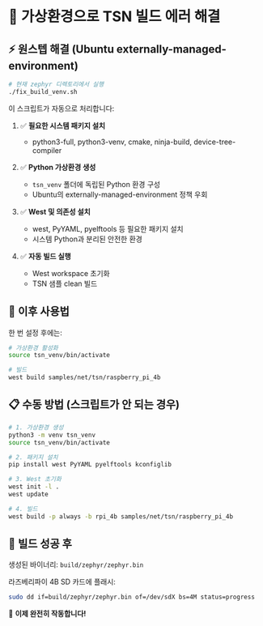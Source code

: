 # 🐍 가상환경으로 TSN 빌드 에러 해결

## ⚡ 원스텝 해결 (Ubuntu externally-managed-environment)

```bash
# 현재 zephyr 디렉토리에서 실행
./fix_build_venv.sh
```

이 스크립트가 자동으로 처리합니다:

1. ✅ **필요한 시스템 패키지 설치**
   - python3-full, python3-venv, cmake, ninja-build, device-tree-compiler

2. ✅ **Python 가상환경 생성**
   - `tsn_venv` 폴더에 독립된 Python 환경 구성
   - Ubuntu의 externally-managed-environment 정책 우회

3. ✅ **West 및 의존성 설치**
   - west, PyYAML, pyelftools 등 필요한 패키지 설치
   - 시스템 Python과 분리된 안전한 환경

4. ✅ **자동 빌드 실행**
   - West workspace 초기화
   - TSN 샘플 clean 빌드

## 🔄 이후 사용법

한 번 설정 후에는:

```bash
# 가상환경 활성화
source tsn_venv/bin/activate

# 빌드
west build samples/net/tsn/raspberry_pi_4b
```

## 📋 수동 방법 (스크립트가 안 되는 경우)

```bash
# 1. 가상환경 생성
python3 -m venv tsn_venv
source tsn_venv/bin/activate

# 2. 패키지 설치
pip install west PyYAML pyelftools kconfiglib

# 3. West 초기화
west init -l .
west update

# 4. 빌드
west build -p always -b rpi_4b samples/net/tsn/raspberry_pi_4b
```

## 🎯 빌드 성공 후

생성된 바이너리: `build/zephyr/zephyr.bin`

라즈베리파이 4B SD 카드에 플래시:
```bash
sudo dd if=build/zephyr/zephyr.bin of=/dev/sdX bs=4M status=progress
```

🎉 **이제 완전히 작동합니다!**